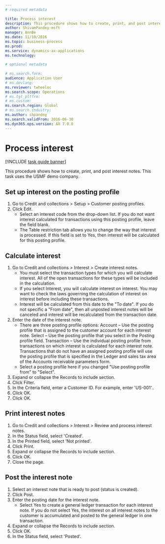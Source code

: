 ```yaml
--- 
# required metadata 
 
title: Process interest
description: This procedure shows how to create, print, and post interest notes. 
author: ShivamPandey-msft
manager: AnnBe 
ms.date: 11/10/2016
ms.topic: business-process 
ms.prod:  
ms.service: dynamics-ax-applications 
ms.technology:  
 
# optional metadata 
 
# ms.search.form:   
audience: Application User 
# ms.devlang:  
ms.reviewer: twheeloc
ms.search.scope: Operations 
# ms.tgt_pltfrm:  
# ms.custom:  
ms.search.region: Global
# ms.search.industry: 
ms.author: shpandey
ms.search.validFrom: 2016-06-30 
ms.dyn365.ops.version: AX 7.0.0 
---
```

# Process interest

[!INCLUDE [task guide banner](../../includes/task-guide-banner.md)]

This procedure shows how to create, print, and post interest notes. This task uses the USMF demo company.


## Set up interest on the posting profile
1. Go to Credit and collections > Setup > Customer posting profiles.
2. Click Edit.
    * Select an interest code from the drop-down list. If you do not want interest calculated for transactions using this posting profile, leave the field blank.  
    * The Table restriction tab allows you to change the way that interest is processed. If this field is set to Yes, then interest will be calculated for this posting profile.  

## Calculate interest
1. Go to Credit and collections > Interest > Create interest notes.
    * You must select the transaction types for which you will calculate interest. All of the open transactions for these types will be included in the calculation.  
    * If you select Interest, you will calculate interest on interest. You may want to check the laws governing the calculation of interest on interest before including these transactions.  
    * Interest will be calculated from this date to the "To date". If you do not specific a "From date", then all unposted interest notes will be canceled and interest will be recalculated from the transaction date.  
2. Enter the date of the interest note.
    * There are three posting profile options:   Account – Use the posting profile that is assigned to the customer account for each interest note.   Select – Use the posting profile that you select in the Posting profile field.   Transaction – Use the individual posting profile from transactions on which interest is calculated for each interest note. Transactions that do not have an assigned posting profile will use the posting profile that is specified in the Ledger and sales tax area of the Accounts receivable parameters form.  
    * Select a posting profile here if you changed "Use posting profile from" to "Select".  
3. Expand or collapse the Records to include section.
4. Click Filter.
5. In the Criteria field, enter a Customer ID. For example, enter 'US-001'..
6. Click OK.
7. Click OK.

## Print interest notes
1. Go to Credit and collections > Interest > Review and process interest notes.
2. In the Status field, select 'Created'.
3. In the Printed field, select 'Not printed'.
4. Click Print.
5. Expand or collapse the Records to include section.
6. Click OK.
7. Close the page.

## Post the interest note
1. Select an interest note that is ready to post (status is created).
2. Click Post.
3. Enter the posting date for the interest note.
    * Select Yes to create a general ledger transaction for each interest note.     If you do not select Yes, the interest on all interest notes to the customer is accumulated and posted to the general ledger in one transaction.  
4. Expand or collapse the Records to include section.
5. Click OK.
6. In the Status field, select 'Posted'.

